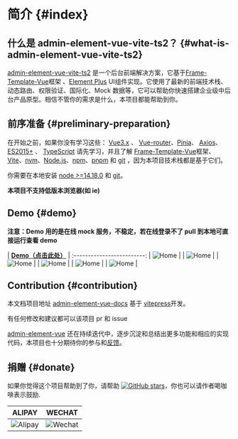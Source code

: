 # 简介 {#index}

## 什么是 admin-element-vue-vite-ts2？ {#what-is-admin-element-vue-vite-ts2}


[admin-element-vue-vite-ts2](http://vitets2-demo.admin-element-vue.liqingsong.cc/) 是一个后台前端解决方案，它基于[Frame-Template-Vue](http://frame-template-vue.liqingsong.cc/)框架 、[Element Plus](https://github.com/element-plus/element-plus) UI组件实现。它使用了最新的前端技术栈、动态路由、权限验证、国际化、Mock 数据等，它可以帮助你快速搭建企业级中后台产品原型。相信不管你的需求是什么，本项目都能帮助到你。


## 前序准备 {#preliminary-preparation}

在开始之前，如果你没有学习这些： [Vue3.x](https://github.com/vuejs/vue-next) 、 [Vue-router](https://github.com/vuejs/router)、[Pinia](https://github.com/vuejs/pinia)、 [Axios](https://github.com/axios/axios)、 [ES2015+](http://es6.ruanyifeng.com/) 、 [TypeScript](https://github.com/Microsoft/TypeScript)  请先学习，并且了解 [Frame-Template-Vue](http://frame-template-vue.liqingsong.cc/)框架、 [Vite](https://github.com/vitejs/vite)、[nvm](https://github.com/coreybutler/nvm-windows)、[Node.js](http://nodejs.org/)、[npm](https://www.npmjs.com/)、[pnpm](https://pnpm.io/) 和 [git](https://git-scm.com/)  ，因为本项目技术栈都是基于它们。

你需要在本地安装 [node >=14.18.0](http://nodejs.org/) 和 [git](https://git-scm.com/)。

**本项目不支持低版本浏览器(如 ie)**


## Demo {#demo}

**注意：Demo 用的是在线 mock 服务，不稳定，若在线登录不了 pull 到本地可直接运行查看 demo**

| **[Demo（点击此处）](http://vitets2-demo.admin-element-vue.liqingsong.cc/)** |
:-------------------------:
| ![Home](/images/demo/1.jpg) |
| ![Home](/images/demo/1-white.jpg) |
| ![Home](/images/demo/2.jpg) |
| ![Home](/images/demo/2-white.jpg) |
| ![Home](/images/demo/3-1.jpg) |
| ![Home](/images/demo/3-2.jpg) |




## Contribution {#contribution}

本文档项目地址 [admin-element-vue-docs](https://github.com/lqsong/admin-element-vue-docs) 基于 [vitepress](https://github.com/vuejs/vitepress)开发。

有任何修改和建议都可以该项目 pr 和 issue

[admin-element-vue](https://github.com/lqsong/admin-element-vue) 还在持续迭代中，逐步沉淀和总结出更多功能和相应的实现代码，本项目也十分期待你的参与和[反馈](https://github.com/lqsong/admin-element-vue/issues)。

## 捐赠 {#donate}

如果你觉得这个项目帮助到了你，请帮助 [![GitHub stars](https://img.shields.io/github/stars/lqsong/admin-element-vue.svg?style=social&label=Stars)](https://github.com/lqsong/admin-element-vue)，你也可以请作者喝咖啡表示鼓励.

**ALIPAY**             |  **WECHAT**
:-------------------------:|:-------------------------:
![Alipay](http://uploads.liqingsong.cc/20210430/f62d2436-8d92-407d-977f-35f1e4b891fc.png)  |  ![Wechat](http://uploads.liqingsong.cc/20210430/3e24efa9-8e79-4606-9bd9-8215ce1235ac.png)


